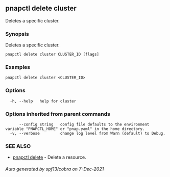 ## pnapctl delete cluster

Deletes a specific cluster.

### Synopsis

Deletes a specific cluster.

```
pnapctl delete cluster CLUSTER_ID [flags]
```

### Examples

```
pnapctl delete cluster <CLUSTER_ID>
```

### Options

```
  -h, --help   help for cluster
```

### Options inherited from parent commands

```
      --config string   config file defaults to the environment variable "PNAPCTL_HOME" or "pnap.yaml" in the home directory.
  -v, --verbose         change log level from Warn (default) to Debug.
```

### SEE ALSO

* [pnapctl delete](pnapctl_delete.md)	 - Delete a resource.

###### Auto generated by spf13/cobra on 7-Dec-2021
